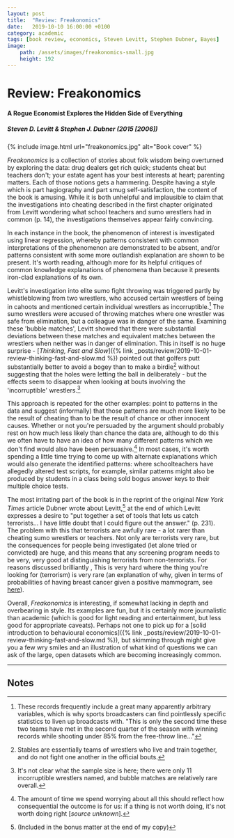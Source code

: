 ```yaml
---
layout: post
title:  "Review: Freakonomics"
date:   2019-10-10 16:00:00 +0100
category: academic
tags: [book review, economics, Steven Levitt, Stephen Dubner, Bayes]
image: 
    path: /assets/images/freakonomics-small.jpg
    height: 192
---
```


# Review: Freakonomics
#### A Rogue Economist Explores the Hidden Side of Everything
##### Steven D. Levitt & Stephen J. Dubner (2015 [2006])

{% include image.html url="freakonomics.jpg" alt="Book cover" %}

_Freakonomics_ is a collection of stories about folk wisdom being overturned by exploring the data: drug dealers get rich quick; students cheat but teachers don't; your estate agent has your best interests at heart; parenting matters. Each of those notions gets a hammering. Despite having a style which is part hagiography and part smug self-satisfaction, the content of the book is amusing. While it is both unhelpful and implausible to claim that the investigations into cheating described in the first chapter originated from Levitt wondering what school teachers and sumo wrestlers had in common (p. 14), the investigations themselves appear fairly convincing.

In each instance in the book, the phenomenon of interest is investigated using linear regression, whereby patterns consistent with common interpretations of the phenomenon are demonstrated to be absent, and/or patterns consistent with some more outlandish explanation are shown to be present. It's worth reading, although more for its helpful critiques of common knowledge explanations of phenomena than because it presents iron-clad explanations of its own.

Levitt's investigation into elite sumo fight throwing was triggered partly by whistleblowing from two wrestlers, who accused certain wrestlers of being in cahoots and mentioned certain individual wrestlers as incorruptible.[^1] The sumo wrestlers were accused of throwing matches where one wrestler was safe from elimination, but a colleague was in danger of the same. Examining these 'bubble matches', Levitt showed that there were substantial deviations between these matches and equivalent matches between the wrestlers when neither was in danger of elimination. This in itself is no huge surprise - [_Thinking, Fast and Slow_]({% link _posts/review/2019-10-01-review-thinking-fast-and-slow.md %}) pointed out that golfers putt substantially better to avoid a bogey than to make a birdie[^2] without suggesting that the holes were letting the ball in deliberately - but the effects seem to disappear when looking at bouts involving the 'incorruptible' wrestlers.[^3]

This approach is repeated for the other examples: point to patterns in the data and suggest (informally) that those patterns are much more likely to be the result of cheating than to be the result of chance or other innocent causes. Whether or not you're persuaded by the argument should probably rest on how much less likely than chance the data are, although to do this we often have to have an idea of how many different patterns which we don't find would also have been persuasive.[^4] In most cases, it's worth spending a little time trying to come up with alternate explanations which would also generate the identified patterns: where schoolteachers have allegedly altered test scripts, for example, similar patterns might also be produced by students in a class being sold bogus answer keys to their multiple choice tests.

The most irritating part of the book is in the reprint of the original _New York Times_ article Dubner wrote about Levitt,[^5] at the end of which Levitt expresses a desire to "put together a set of tools that lets us catch terrorists... I have little doubt that I could figure out the answer." (p. 231). The problem with this that terrorists are awfully rare - a lot rarer than cheating sumo wrestlers or teachers. Not only are terrorists very rare, but the consequences for people being investigated (let alone tried or convicted) are huge, and this means that any screening program needs to be very, very good at distinguishing terrorists from non-terrorists. For reasons discussed brilliantly , This is very hard where the thing you're looking for (terrorism) is very rare (an explanation of why, given in terms of probabilities of having breast cancer given a positive mammogram, see [here](https://www2.stat.duke.edu/courses/Spring14/sta101.001/Sec11-2.pdf)). 

Overall, _Freakonomics_ is interesting, if somewhat lacking in depth and overbearing in style. Its examples are fun, but it is certainly more journalistic than academic (which is good for light reading and entertainment, but less good for appropriate caveats). Perhaps not one to pick up for a [solid introduction to behavioural economics]({% link _posts/review/2019-10-01-review-thinking-fast-and-slow.md %}), but skimming through might give you a few wry smiles and an illustration of what kind of questions we can ask of the large, open datasets which are becoming increasingly common.

---
## Notes

[^1]: These records frequently include a great many apparently arbitrary variables, which is why sports broadcasters can find pointlessly specific statistics to liven up broadcasts with. "This is only the second time these two teams have met in the second quarter of the season with winning records while shooting under 85% from the free-throw line..."

[^2]: Stables are essentially teams of wrestlers who live and train together, and do not fight one another in the official bouts. 

[^1]: In a grim twist to the story, the whistleblowers both died about two days after making the revelations from sudden respiratory illnesses. Some commentators attributed the deaths to the Yakuza, which purportedly controls much of the elite sumo world. 

[^2]: The effect sizes here are admittedly quite dramatically different: the difference for golfers is a few percent, while the difference for sumo wrestlers is around 30%. In the sumo case, however, we'd expect these effects to be doubled at least (because one wrestler is fighting for survival, the other for a minor improvement), and possibly exaggerated given the narrow differences between fighters at elite levels.

[^3]: It's not clear what the sample size is here; there were only 11 incorruptible wrestlers named, and bubble matches are relatively rare overall.

[^4]: The amount of time we spend worrying about all this should reflect how consequential the outcome is for us: if a thing is not worth doing, it's not worth doing right [_source unknown_]. 

[^5]: (Included in the bonus matter at the end of my copy)
